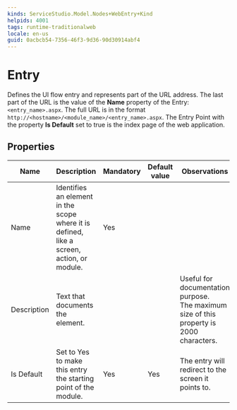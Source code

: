 ```yaml
---
kinds: ServiceStudio.Model.Nodes+WebEntry+Kind
helpids: 4001
tags: runtime-traditionalweb
locale: en-us
guid: 0acbcb54-7356-46f3-9d36-90d30914abf4
---
```


# Entry


Defines the UI flow entry and represents part of the URL address. The last part of the URL is the value of the **Name** property of the Entry: `<entry_name>.aspx`. The full URL is in the format `http://<hostname>/<module_name>/<entry_name>.aspx`. The Entry Point with the property **Is Default** set to true is the index page of the web application.

## Properties

<table markdown="1">
<thead>
<tr>
<th>Name</th>
<th>Description</th>
<th>Mandatory</th>
<th>Default value</th>
<th>Observations</th>
</tr>
</thead>
<tbody>
<tr>
<td title="Name">Name</td>
<td>Identifies an element in the scope where it is defined, like a screen, action, or module.</td>
<td>Yes</td>
<td></td>
<td></td>
</tr>
<tr>
<td title="Description">Description</td>
<td>Text that documents the element.</td>
<td></td>
<td></td>
<td>Useful for documentation purpose.<br/>The maximum size of this property is 2000 characters.</td>
</tr>
<tr>
<td title="Is Default">Is Default</td>
<td>Set to Yes to make this entry the starting point of the module.</td>
<td>Yes</td>
<td>Yes</td>
<td>The entry will redirect to the screen it points to.</td>
</tr>
</tbody>
</table>

